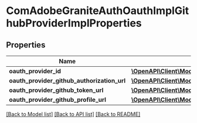 # ComAdobeGraniteAuthOauthImplGithubProviderImplProperties

## Properties
Name | Type | Description | Notes
------------ | ------------- | ------------- | -------------
**oauth_provider_id** | [**\OpenAPI\Client\Model\ConfigNodePropertyString**](ConfigNodePropertyString.md) |  | [optional] 
**oauth_provider_github_authorization_url** | [**\OpenAPI\Client\Model\ConfigNodePropertyString**](ConfigNodePropertyString.md) |  | [optional] 
**oauth_provider_github_token_url** | [**\OpenAPI\Client\Model\ConfigNodePropertyString**](ConfigNodePropertyString.md) |  | [optional] 
**oauth_provider_github_profile_url** | [**\OpenAPI\Client\Model\ConfigNodePropertyString**](ConfigNodePropertyString.md) |  | [optional] 

[[Back to Model list]](../README.md#documentation-for-models) [[Back to API list]](../README.md#documentation-for-api-endpoints) [[Back to README]](../README.md)


